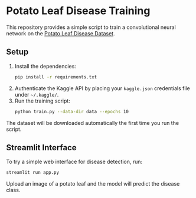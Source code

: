 # Potato Leaf Disease Training

This repository provides a simple script to train a convolutional neural network on the [Potato Leaf Disease Dataset](https://www.kaggle.com/datasets/warcoder/potato-leaf-disease-dataset).

## Setup

1. Install the dependencies:
   ```bash
   pip install -r requirements.txt
   ```
2. Authenticate the Kaggle API by placing your `kaggle.json` credentials file under `~/.kaggle/`.
3. Run the training script:
   ```bash
   python train.py --data-dir data --epochs 10
   ```

The dataset will be downloaded automatically the first time you run the script.

## Streamlit Interface

To try a simple web interface for disease detection, run:

```bash
streamlit run app.py
```

Upload an image of a potato leaf and the model will predict the disease class.
